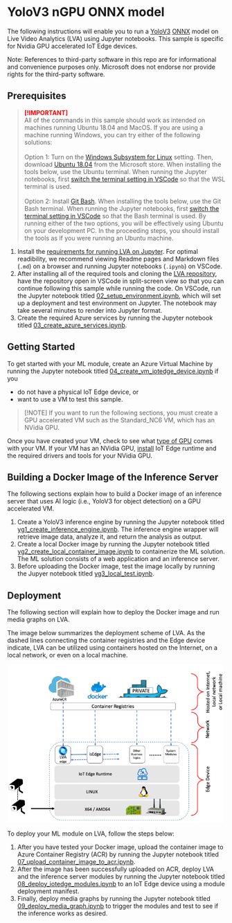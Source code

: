 # YoloV3 nGPU ONNX model
The following instructions will enable you to run a [YoloV3](http://pjreddie.com/darknet/yolo/) [ONNX](http://onnx.ai/) model on Live Video Analytics (LVA) using Jupyter notebooks. This sample is specific for Nvidia GPU accelerated IoT Edge devices. 

Note: References to third-party software in this repo are for informational and convenience purposes only. Microsoft does not endorse nor provide rights for the third-party software.

## Prerequisites
> <span style="color:red; font-weight:bold"> [!IMPORTANT] </span>   
> All of the commands in this sample should work as intended on machines running Ubuntu 18.04 and MacOS. If you are using a machine running Windows, you can try either of the following solutions:
> <br><br>Option 1: Turn on the [Windows Subsystem for Linux](https://code.visualstudio.com/remote-tutorials/wsl/enable-wsl) setting. Then, download [Ubuntu 18.04](https://docs.microsoft.com/en-us/windows/wsl/install-win10#install-your-linux-distribution-of-choice) from the Microsoft store. When installing the tools below, use the Ubuntu terminal. When running the Jupyter notebooks, first  [switch the terminal setting in VSCode](https://code.visualstudio.com/docs/editor/integrated-terminal) so that the WSL terminal is used.
> <br><br>Option 2: Install [Git Bash](https://git-scm.com/downloads). When installing the tools below, use the Git Bash terminal. When running the Jupyter notebooks, first [switch the terminal setting in VSCode](https://code.visualstudio.com/docs/editor/integrated-terminal) so that the Bash terminal is used. 
> By running either of the two options, you will be effectively using Ubuntu on your development PC. In the proceeding steps, you should install the tools as if you were running an Ubuntu machine.

1. Install the [requirements for running LVA on Jupyter](/utilities/video-analysis/jupyter/01_requirements.md). For optimal readibility, we recommend viewing Readme pages and Markdown files (`.md`) on a browser and running Jupyter notebooks (`.ipynb`) on VSCode.
2. After installing all of the required tools and cloning the [LVA repository](/../../), have the repository open in VSCode in split-screen view so that you can continue following this sample while running the code. On VSCode, run the Jupyter notebook titled [02_setup_environment.ipynb](/utilities/video-analysis/jupyter/02_setup_environment.ipynb), which will set up a deployment and test environment on Jupyter. The notebook may take several minutes to render into Jupyter format.
3. Create the required Azure services by running the Jupyter notebook titled [03_create_azure_services.ipynb](/utilities/video-analysis/jupyter/03_create_azure_services.ipynb).

## Getting Started
<!--
    Change the following steps depending on the kind of sample: CPU (/utilities/video-analysis/jupyter/05_install_iotedge_runtime_cpu.md) or GPU (/utilities/video-analysis/jupyter/06_install_iotedge_runtime_gpu.md)
-->
To get started with your ML module, create an Azure Virtual Machine by running the Jupyter notebook titled [04_create_vm_iotedge_device.ipynb](/utilities/video-analysis/jupyter/04_create_vm_iotedge_device.ipynb) if you
* do not have a physical IoT Edge device, or 
* want to use a VM to test this sample.

> <span><span>[!NOTE]</span></span>
> If you want to run the following sections, you must create a GPU accelerated VM such as the Standard_NC6 VM, which has an NVidia GPU.

Once you have created your VM, check to see what [type of GPU](https://docs.microsoft.com/en-us/azure/virtual-machines/sizes-gpu?toc=/azure/virtual-machines/linux/toc.json&bc=/azure/virtual-machines/linux/breadcrumb/toc.json) comes with your VM. If your VM has an NVidia GPU, [install](/utilities/video-analysis/jupyter/06_install_iotedge_runtime_gpu.md) IoT Edge runtime and the required drivers and tools for your NVidia GPU. 

## Building a Docker Image of the Inference Server
<!--
    Change the following steps based on specific instructions.
-->
The following sections explain how to build a Docker image of an inference server that uses AI logic (i.e., YoloV3 for object detection) on a GPU accelerated VM.
1. Create a YoloV3 inference engine by running the Jupyter notebook titled [yg1_create_inference_engine.ipynb](/utilities/video-analysis/jupyter/yolov3-ngpu-onnx/yg1_create_inference_engine.ipynb). The inference engine wrapper will retrieve image data, analyze it, and return the analysis as output.
2. Create a local Docker image by running the Jupyter notebook titled [yg2_create_local_container_image.ipynb](/utilities/video-analysis/jupyter/yolov3-ngpu-onnx/yg2_create_local_container_image.ipynb) to containerize the ML solution. The ML solution consists of a web application and an inference server.
3. Before uploading the Docker image, test the image locally by running the Jupyer notebook titled [yg3_local_test.ipynb](/utilities/video-analysis/jupyter/yolov3-ngpu-onnx/yg3_local_test.ipynb).

## Deployment
The following section will explain how to deploy the Docker image and run media graphs on LVA. 

The image below summarizes the deployment scheme of LVA. As the dashed lines connecting the container registries and the Edge device indicate, LVA can be utilized using containers hosted on the Internet, on a local network, or even on a local machine.

<img src="../documents/_architecture.png" width=500px/>  

To deploy your ML module on LVA, follow the steps below:

1. After you have tested your Docker image, upload the container image to Azure Container Registry (ACR) by running the Jupyter notebook titled [07_upload_container_image_to_acr.ipynb](/utilities/video-analysis/jupyter/07_upload_container_image_to_acr.ipynb). 
2. After the image has been successfully uploaded on ACR, deploy LVA and the inference server modules by running the Jupyter notebook titled [08_deploy_iotedge_modules.ipynb](/utilities/video-analysis/jupyter/08_deploy_iotedge_modules.ipynb) to an IoT Edge device using a module deployment manifest. 
3. Finally, deploy media graphs by running the Jupyter notebook titled [09_deploy_media_graph.ipynb](/utilities/video-analysis/jupyter/09_deploy_media_graph.ipynb) to trigger the modules and test to see if the inference works as desired.